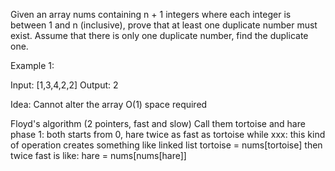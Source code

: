 Given an array nums containing n + 1 integers where each integer is between 1 and n (inclusive), prove that at least one duplicate number must exist. Assume that there is only one duplicate number, find the duplicate one.

Example 1:

Input: [1,3,4,2,2]
Output: 2

Idea:
Cannot alter the array
O(1) space required

Floyd's algorithm (2 pointers, fast and slow)
Call them tortoise and hare
phase 1: both starts from 0, hare twice as fast as tortoise
while xxx:
    this kind of operation creates something like linked list
    tortoise = nums[tortoise]
    then twice fast is like:
    hare = nums[nums[hare]]
    
    